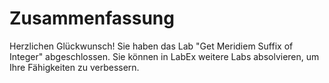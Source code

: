 # Zusammenfassung

Herzlichen Glückwunsch! Sie haben das Lab "Get Meridiem Suffix of Integer" abgeschlossen. Sie können in LabEx weitere Labs absolvieren, um Ihre Fähigkeiten zu verbessern.
